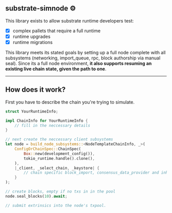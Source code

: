 ## substrate-simnode ⚙️

This library exists to allow substrate runtime developers test:
 - [x] complex pallets that require a full runtime
 - [x] runtime upgrades
 - [x] runtime migrations

This library meets its stated goals by setting up a full node complete with all subsystems (networking, import_queue, rpc, block authorship via manual seal).
Since its a full node environment, <b>it also supports resuming an existing live chain state, given the path to one</b>. 

***


## How does it work?

First you have to describe the chain you're trying to simulate.

```rust
struct YourRuntimeInfo;

impl ChainInfo for YourRuntimeInfo {
    // fill in the neccessary details
}

// next create the neccessary client subsystems
let node = build_node_subsystems::<NodeTemplateChainInfo, _>(
    ConfigOrChainSpec::ChainSpec(
        Box::new(development_config()),
        tokio_runtime.handle().clone(),
    ),
    |_client, _select_chain, _keystore| {
        // chain specific block_import, consensus_data_provider and inherent_data_provider
    }
);

// create blocks, empty if no txs in in the pool
node.seal_blocks(10).await;

// submit extrinsics into the node's txpool.
```